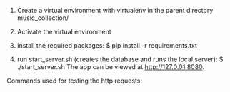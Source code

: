 1) Create a virtual environment with virtualenv in the parent directory music_collection/

2) Activate the virtual environment

3) install the required packages:
$ pip install -r requirements.txt

4) run start_server.sh (creates the database and runs the local server):
$ ./start_server.sh
The app can be viewed at http://127.0.01:8080.


Commands used for testing the http requests:

